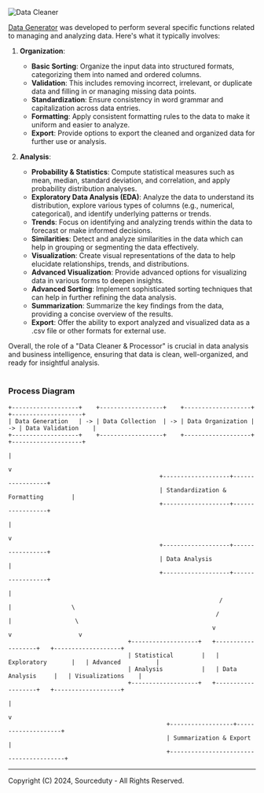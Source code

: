 ![Data Cleaner](https://github.com/sourceduty/Data_Cleaner/assets/123030236/33477d90-704b-4a06-b07b-5af08bb642f4)

[Data Generator](https://chat.openai.com/g/g-z6S0qcei3-data-generator) was developed to perform several specific functions related to managing and analyzing data. Here's what it typically involves:

1. **Organization**:
   - **Basic Sorting**: Organize the input data into structured formats, categorizing them into named and ordered columns.
   - **Validation**: This includes removing incorrect, irrelevant, or duplicate data and filling in or managing missing data points.
   - **Standardization**: Ensure consistency in word grammar and capitalization across data entries.
   - **Formatting**: Apply consistent formatting rules to the data to make it uniform and easier to analyze.
   - **Export**: Provide options to export the cleaned and organized data for further use or analysis.

2. **Analysis**:
   - **Probability & Statistics**: Compute statistical measures such as mean, median, standard deviation, and correlation, and apply probability distribution analyses.
   - **Exploratory Data Analysis (EDA)**: Analyze the data to understand its distribution, explore various types of columns (e.g., numerical, categorical), and identify underlying patterns or trends.
   - **Trends**: Focus on identifying and analyzing trends within the data to forecast or make informed decisions.
   - **Similarities**: Detect and analyze similarities in the data which can help in grouping or segmenting the data effectively.
   - **Visualization**: Create visual representations of the data to help elucidate relationships, trends, and distributions.
   - **Advanced Visualization**: Provide advanced options for visualizing data in various forms to deepen insights.
   - **Advanced Sorting**: Implement sophisticated sorting techniques that can help in further refining the data analysis.
   - **Summarization**: Summarize the key findings from the data, providing a concise overview of the results.
   - **Export**: Offer the ability to export analyzed and visualized data as a .csv file or other formats for external use.

Overall, the role of a "Data Cleaner & Processor" is crucial in data analysis and business intelligence, ensuring that data is clean, well-organized, and ready for insightful analysis.

#
### Process Diagram

```
+-------------------+    +------------------+    +-------------------+    +--------------------+
| Data Generation   | -> | Data Collection  | -> | Data Organization | -> | Data Validation    |
+-------------------+    +------------------+    +-------------------+    +--------------------+
                                                                                    |
                                                                                    v
                                           +-------------------+-----------------+
                                           | Standardization & Formatting        |
                                           +-------------------+-----------------+
                                                                                    |
                                                                                    v
                                           +-------------------+-----------------+
                                           | Data Analysis                       |
                                           +-------------------+-----------------+
                                                                                    |
                                                            /                |                 \
                                                           /                 |                  \
                                                          v                  v                   v
                                  +-------------------+   +-------------------+   +-------------------+
                                  | Statistical        |   | Exploratory       |   | Advanced          |
                                  | Analysis           |   | Data Analysis     |   | Visualizations    |
                                  +-------------------+   +-------------------+   +-------------------+
                                                                        |
                                                                        v
                                             +------------------+--------------------+
                                             | Summarization & Export                |
                                             +----------------------------------------+
```

***
Copyright (C) 2024, Sourceduty - All Rights Reserved.
